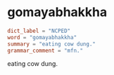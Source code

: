 # gomayabhakkha

``` toml
dict_label = "NCPED"
word = "gomayabhakkha"
summary = "eating cow dung."
grammar_comment = "mfn."
```

eating cow dung.

